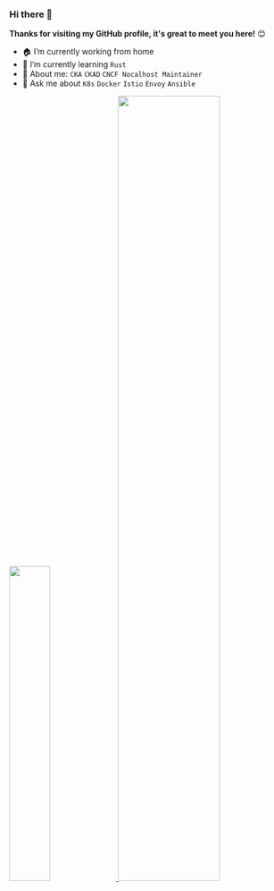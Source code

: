 ### Hi there 👋

**Thanks for visiting my GitHub profile, it's great to meet you here!** 😊

<!--
**yuyicai/yuyicai** is a ✨ _special_ ✨ repository because its `README.md` (this file) appears on your GitHub profile.

Here are some ideas to get you started:

- 👯 I’m looking to collaborate on ...
- 🤔 I’m looking for help with ...
- 💬 Ask me about ...
- 📫 How to reach me: ...
- 😄 Pronouns: ...
- ⚡ Fun fact: ...
-->
- 🏠 I’m currently working from home
- 📖 I’m currently learning `Rust`
- 👦 About me: `CKA` `CKAD` `CNCF Nocalhost Maintainer`
- 💬 Ask me about `K8s` `Docker` `Istio` `Envoy` `Ansible`

<!--
[![Anurag's GitHub stats](https://github-readme-stats.vercel.app/api?username=yuyicai&count_private=true&show_icons=true)](https://github.com/anuraghazra/github-readme-stats
-->
<a href="https://github.com/yuyicai">
  <image width='38%' src="https://github-readme-stats.vercel.app/api?username=yuyicai&count_private=true&show_icons=true&include_all_commits=false&hide_border=true&hide=contribs&theme=vue" />
</a>
<a href="https://github.com/yuyicai">
  <image width='60%' src="https://raw.githubusercontent.com/yuyicai/yuyicai/snake-game/github-contribution-grid-snake.svg" />
</a>
